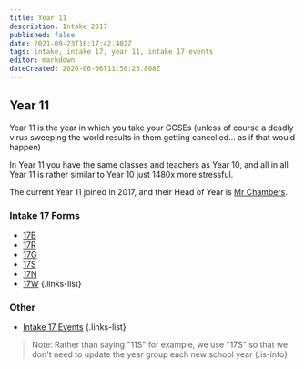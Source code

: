 ```yaml
---
title: Year 11
description: Intake 2017
published: false
date: 2021-09-23T16:17:42.402Z
tags: intake, intake 17, year 11, intake 17 events
editor: markdown
dateCreated: 2020-06-06T11:50:25.808Z
---
```


## Year 11
Year 11 is the year in which you take your GCSEs (unless of course a deadly virus sweeping the world results in them getting cancelled... as if that would happen)

In Year 11 you have the same classes and teachers as Year 10, and all in all Year 11 is rather similar to Year 10 just 1480x more stressful.

The current Year 11 joined in 2017, and their Head of Year is [Mr Chambers](/teachers/mr-chambers).

### Intake 17 Forms
- [17B](/students/intake17/b)
- [17R](/students/intake17/r)
- [17G](/students/intake17/g)
- [17S](/students/intake17/s)
- [17N](/students/intake17/n)
- [17W](/students/intake17/w)
{.links-list}

### Other
- [Intake 17 Events](/students/intake17/events)
{.links-list}

> Note:  Rather than saying "11S" for example, we use "17S" so that we don't need to update the year group each new school year
{.is-info}
